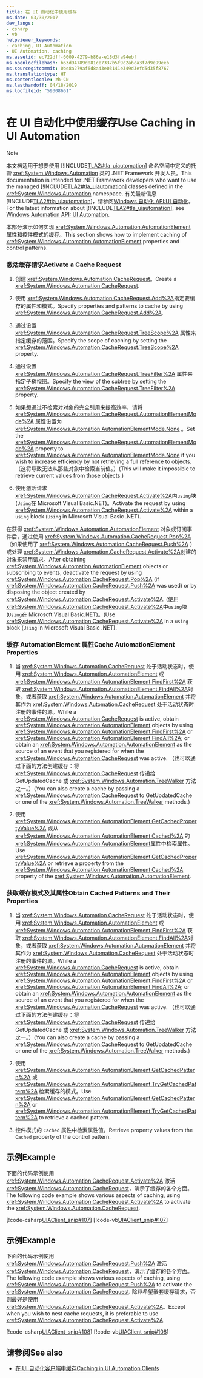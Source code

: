```yaml
---
title: 在 UI 自动化中使用缓存
ms.date: 03/30/2017
dev_langs:
- csharp
- vb
helpviewer_keywords:
- caching, UI Automation
- UI Automation, caching
ms.assetid: ec722dff-6009-4279-b86a-e18d3fa94ebf
ms.openlocfilehash: b63d94789d081ce7337b5f9c2abca3f7d9e99eeb
ms.sourcegitcommit: 0be8a279af6d8a43e03141e349d3efd5d35f8767
ms.translationtype: HT
ms.contentlocale: zh-CN
ms.lasthandoff: 04/18/2019
ms.locfileid: "59308661"
---
```

# <a name="use-caching-in-ui-automation"></a><span data-ttu-id="e2ffa-102">在 UI 自动化中使用缓存</span><span class="sxs-lookup"><span data-stu-id="e2ffa-102">Use Caching in UI Automation</span></span>
> [!NOTE]
>  <span data-ttu-id="e2ffa-103">本文档适用于想要使用 [!INCLUDE[TLA2#tla_uiautomation](../../../includes/tla2sharptla-uiautomation-md.md)] 命名空间中定义的托管 <xref:System.Windows.Automation> 类的 .NET Framework 开发人员。</span><span class="sxs-lookup"><span data-stu-id="e2ffa-103">This documentation is intended for .NET Framework developers who want to use the managed [!INCLUDE[TLA2#tla_uiautomation](../../../includes/tla2sharptla-uiautomation-md.md)] classes defined in the <xref:System.Windows.Automation> namespace.</span></span> <span data-ttu-id="e2ffa-104">有关最新信息[!INCLUDE[TLA2#tla_uiautomation](../../../includes/tla2sharptla-uiautomation-md.md)]，请参阅[Windows 自动化 API:UI 自动化](https://go.microsoft.com/fwlink/?LinkID=156746)。</span><span class="sxs-lookup"><span data-stu-id="e2ffa-104">For the latest information about [!INCLUDE[TLA2#tla_uiautomation](../../../includes/tla2sharptla-uiautomation-md.md)], see [Windows Automation API: UI Automation](https://go.microsoft.com/fwlink/?LinkID=156746).</span></span>  
  
 <span data-ttu-id="e2ffa-105">本部分演示如何实现 <xref:System.Windows.Automation.AutomationElement> 属性和控件模式的缓存。</span><span class="sxs-lookup"><span data-stu-id="e2ffa-105">This section shows how to implement caching of <xref:System.Windows.Automation.AutomationElement> properties and control patterns.</span></span>  
  
### <a name="activate-a-cache-request"></a><span data-ttu-id="e2ffa-106">激活缓存请求</span><span class="sxs-lookup"><span data-stu-id="e2ffa-106">Activate a Cache Request</span></span>  
  
1. <span data-ttu-id="e2ffa-107">创建 <xref:System.Windows.Automation.CacheRequest>。</span><span class="sxs-lookup"><span data-stu-id="e2ffa-107">Create a <xref:System.Windows.Automation.CacheRequest>.</span></span>  
  
2. <span data-ttu-id="e2ffa-108">使用 <xref:System.Windows.Automation.CacheRequest.Add%2A>指定要缓存的属性和模式。</span><span class="sxs-lookup"><span data-stu-id="e2ffa-108">Specify properties and patterns to cache by using <xref:System.Windows.Automation.CacheRequest.Add%2A>.</span></span>  
  
3. <span data-ttu-id="e2ffa-109">通过设置 <xref:System.Windows.Automation.CacheRequest.TreeScope%2A> 属性来指定缓存的范围。</span><span class="sxs-lookup"><span data-stu-id="e2ffa-109">Specify the scope of caching by setting the <xref:System.Windows.Automation.CacheRequest.TreeScope%2A> property.</span></span>  
  
4. <span data-ttu-id="e2ffa-110">通过设置 <xref:System.Windows.Automation.CacheRequest.TreeFilter%2A> 属性来指定子树视图。</span><span class="sxs-lookup"><span data-stu-id="e2ffa-110">Specify the view of the subtree by setting the <xref:System.Windows.Automation.CacheRequest.TreeFilter%2A> property.</span></span>  
  
5. <span data-ttu-id="e2ffa-111">如果想通过不检索对对象的完全引用来提高效率，请将 <xref:System.Windows.Automation.CacheRequest.AutomationElementMode%2A> 属性设置为 <xref:System.Windows.Automation.AutomationElementMode.None> 。</span><span class="sxs-lookup"><span data-stu-id="e2ffa-111">Set the <xref:System.Windows.Automation.CacheRequest.AutomationElementMode%2A> property to <xref:System.Windows.Automation.AutomationElementMode.None> if you wish to increase efficiency by not retrieving a full reference to objects.</span></span> <span data-ttu-id="e2ffa-112">（这将导致无法从那些对象中检索当前值。）</span><span class="sxs-lookup"><span data-stu-id="e2ffa-112">(This will make it impossible to retrieve current values from those objects.)</span></span>  
  
6. <span data-ttu-id="e2ffa-113">使用激活请求<xref:System.Windows.Automation.CacheRequest.Activate%2A>内`using`块 (`Using`在 Microsoft Visual Basic.NET)。</span><span class="sxs-lookup"><span data-stu-id="e2ffa-113">Activate the request by using <xref:System.Windows.Automation.CacheRequest.Activate%2A> within a `using` block (`Using` in Microsoft Visual Basic .NET).</span></span>  
  
 <span data-ttu-id="e2ffa-114">在获得 <xref:System.Windows.Automation.AutomationElement> 对象或订阅事件后，通过使用 <xref:System.Windows.Automation.CacheRequest.Pop%2A> （如果使用了 <xref:System.Windows.Automation.CacheRequest.Push%2A> ）或处理 <xref:System.Windows.Automation.CacheRequest.Activate%2A>创建的对象来禁用请求。</span><span class="sxs-lookup"><span data-stu-id="e2ffa-114">After obtaining <xref:System.Windows.Automation.AutomationElement> objects or subscribing to events, deactivate the request by using <xref:System.Windows.Automation.CacheRequest.Pop%2A> (if <xref:System.Windows.Automation.CacheRequest.Push%2A> was used) or by disposing the object created by <xref:System.Windows.Automation.CacheRequest.Activate%2A>.</span></span> <span data-ttu-id="e2ffa-115">(使用<xref:System.Windows.Automation.CacheRequest.Activate%2A>中`using`块 (`Using`在 Microsoft Visual Basic.NET)。</span><span class="sxs-lookup"><span data-stu-id="e2ffa-115">(Use <xref:System.Windows.Automation.CacheRequest.Activate%2A> in a `using` block (`Using` in Microsoft Visual Basic .NET).</span></span>  
  
### <a name="cache-automationelement-properties"></a><span data-ttu-id="e2ffa-116">缓存 AutomationElement 属性</span><span class="sxs-lookup"><span data-stu-id="e2ffa-116">Cache AutomationElement Properties</span></span>  
  
1. <span data-ttu-id="e2ffa-117">当 <xref:System.Windows.Automation.CacheRequest> 处于活动状态时，使用 <xref:System.Windows.Automation.AutomationElement> 或 <xref:System.Windows.Automation.AutomationElement.FindFirst%2A> 获取 <xref:System.Windows.Automation.AutomationElement.FindAll%2A>对象，或者获取 <xref:System.Windows.Automation.AutomationElement> 并将其作为 <xref:System.Windows.Automation.CacheRequest> 处于活动状态时注册的事件的源。</span><span class="sxs-lookup"><span data-stu-id="e2ffa-117">While a <xref:System.Windows.Automation.CacheRequest> is active, obtain <xref:System.Windows.Automation.AutomationElement> objects by using <xref:System.Windows.Automation.AutomationElement.FindFirst%2A> or <xref:System.Windows.Automation.AutomationElement.FindAll%2A>; or obtain an <xref:System.Windows.Automation.AutomationElement> as the source of an event that you registered for when the <xref:System.Windows.Automation.CacheRequest> was active.</span></span> <span data-ttu-id="e2ffa-118">（也可以通过下面的方法创建缓存：将 <xref:System.Windows.Automation.CacheRequest> 传递给 GetUpdatedCache 或 <xref:System.Windows.Automation.TreeWalker> 方法之一。）</span><span class="sxs-lookup"><span data-stu-id="e2ffa-118">(You can also create a cache by passing a <xref:System.Windows.Automation.CacheRequest> to GetUpdatedCache or one of the <xref:System.Windows.Automation.TreeWalker> methods.)</span></span>  
  
2. <span data-ttu-id="e2ffa-119">使用 <xref:System.Windows.Automation.AutomationElement.GetCachedPropertyValue%2A> 或从 <xref:System.Windows.Automation.AutomationElement.Cached%2A> 的 <xref:System.Windows.Automation.AutomationElement>属性中检索属性。</span><span class="sxs-lookup"><span data-stu-id="e2ffa-119">Use <xref:System.Windows.Automation.AutomationElement.GetCachedPropertyValue%2A> or retrieve a property from the <xref:System.Windows.Automation.AutomationElement.Cached%2A> property of the <xref:System.Windows.Automation.AutomationElement>.</span></span>  
  
### <a name="obtain-cached-patterns-and-their-properties"></a><span data-ttu-id="e2ffa-120">获取缓存模式及其属性</span><span class="sxs-lookup"><span data-stu-id="e2ffa-120">Obtain Cached Patterns and Their Properties</span></span>  
  
1. <span data-ttu-id="e2ffa-121">当 <xref:System.Windows.Automation.CacheRequest> 处于活动状态时，使用 <xref:System.Windows.Automation.AutomationElement> 或 <xref:System.Windows.Automation.AutomationElement.FindFirst%2A> 获取 <xref:System.Windows.Automation.AutomationElement.FindAll%2A>对象，或者获取 <xref:System.Windows.Automation.AutomationElement> 并将其作为 <xref:System.Windows.Automation.CacheRequest> 处于活动状态时注册的事件的源。</span><span class="sxs-lookup"><span data-stu-id="e2ffa-121">While a <xref:System.Windows.Automation.CacheRequest> is active, obtain <xref:System.Windows.Automation.AutomationElement> objects by using <xref:System.Windows.Automation.AutomationElement.FindFirst%2A> or <xref:System.Windows.Automation.AutomationElement.FindAll%2A>; or obtain an <xref:System.Windows.Automation.AutomationElement> as the source of an event that you registered for when the <xref:System.Windows.Automation.CacheRequest> was active.</span></span> <span data-ttu-id="e2ffa-122">（也可以通过下面的方法创建缓存：将 <xref:System.Windows.Automation.CacheRequest> 传递给 GetUpdatedCache 或 <xref:System.Windows.Automation.TreeWalker> 方法之一。）</span><span class="sxs-lookup"><span data-stu-id="e2ffa-122">(You can also create a cache by passing a <xref:System.Windows.Automation.CacheRequest> to GetUpdatedCache or one of the <xref:System.Windows.Automation.TreeWalker> methods.)</span></span>  
  
2. <span data-ttu-id="e2ffa-123">使用 <xref:System.Windows.Automation.AutomationElement.GetCachedPattern%2A> 或 <xref:System.Windows.Automation.AutomationElement.TryGetCachedPattern%2A> 检索缓存的模式。</span><span class="sxs-lookup"><span data-stu-id="e2ffa-123">Use <xref:System.Windows.Automation.AutomationElement.GetCachedPattern%2A> or <xref:System.Windows.Automation.AutomationElement.TryGetCachedPattern%2A> to retrieve a cached pattern.</span></span>  
  
3. <span data-ttu-id="e2ffa-124">控件模式的 `Cached` 属性中检索属性值。</span><span class="sxs-lookup"><span data-stu-id="e2ffa-124">Retrieve property values from the `Cached` property of the control pattern.</span></span>  
  
## <a name="example"></a><span data-ttu-id="e2ffa-125">示例</span><span class="sxs-lookup"><span data-stu-id="e2ffa-125">Example</span></span>  
 <span data-ttu-id="e2ffa-126">下面的代码示例使用 <xref:System.Windows.Automation.CacheRequest.Activate%2A> 激活 <xref:System.Windows.Automation.CacheRequest>，演示了缓存的各个方面。</span><span class="sxs-lookup"><span data-stu-id="e2ffa-126">The following code example shows various aspects of caching, using <xref:System.Windows.Automation.CacheRequest.Activate%2A> to activate the <xref:System.Windows.Automation.CacheRequest>.</span></span>  
  
 [!code-csharp[UIAClient_snip#107](../../../samples/snippets/csharp/VS_Snippets_Wpf/UIAClient_snip/CSharp/ClientForm.cs#107)]
 [!code-vb[UIAClient_snip#107](../../../samples/snippets/visualbasic/VS_Snippets_Wpf/UIAClient_snip/VisualBasic/ClientForm.vb#107)]  
  
## <a name="example"></a><span data-ttu-id="e2ffa-127">示例</span><span class="sxs-lookup"><span data-stu-id="e2ffa-127">Example</span></span>  
 <span data-ttu-id="e2ffa-128">下面的代码示例使用 <xref:System.Windows.Automation.CacheRequest.Push%2A> 激活 <xref:System.Windows.Automation.CacheRequest>，演示了缓存的各个方面。</span><span class="sxs-lookup"><span data-stu-id="e2ffa-128">The following code example shows various aspects of caching, using <xref:System.Windows.Automation.CacheRequest.Push%2A> to activate the <xref:System.Windows.Automation.CacheRequest>.</span></span> <span data-ttu-id="e2ffa-129">除非希望嵌套缓存请求，否则最好是使用 <xref:System.Windows.Automation.CacheRequest.Activate%2A>。</span><span class="sxs-lookup"><span data-stu-id="e2ffa-129">Except when you wish to nest cache requests, it is preferable to use <xref:System.Windows.Automation.CacheRequest.Activate%2A>.</span></span>  
  
 [!code-csharp[UIAClient_snip#108](../../../samples/snippets/csharp/VS_Snippets_Wpf/UIAClient_snip/CSharp/ClientForm.cs#108)]
 [!code-vb[UIAClient_snip#108](../../../samples/snippets/visualbasic/VS_Snippets_Wpf/UIAClient_snip/VisualBasic/ClientForm.vb#108)]  
  
## <a name="see-also"></a><span data-ttu-id="e2ffa-130">请参阅</span><span class="sxs-lookup"><span data-stu-id="e2ffa-130">See also</span></span>

- [<span data-ttu-id="e2ffa-131">在 UI 自动化客户端中缓存</span><span class="sxs-lookup"><span data-stu-id="e2ffa-131">Caching in UI Automation Clients</span></span>](../../../docs/framework/ui-automation/caching-in-ui-automation-clients.md)
